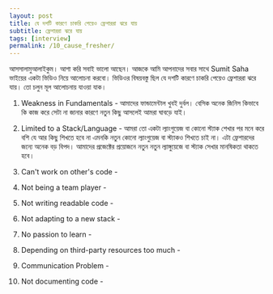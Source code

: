```yaml
---
layout: post
title: যে দশটি কারণে চাকরি পেয়েও ফ্রেশাররা ঝরে যায়
subtitle: ফ্রেশাররা ঝরে যায়
tags: [interview]
permalink: /10_cause_fresher/
---
```


আসসালামুআলাইকুম। আশা করি সবাই ভালো আছেন। আজকে আমি আপনাদের সবার সাথে Sumit Saha ভাইয়ের একটা ভিডিও নিয়ে আলোচনা করবো। ভিডিওর বিষয়বস্তু ছিল যে দশটি কারণে চাকরি পেয়েও ফ্রেশাররা ঝরে যায়। তো চলুন মূল আলোচনায় যাওয়া যাক।

1. Weakness in Fundamentals - আমাদের ফান্ডামেন্টাল খুবই দুর্বল। বেসিক অনেক জিনিস কিভাবে কি কাজ করে সেটা না জানার কারণে নতুন কিছু আসলেই আমরা ঘাবড়ে যাই।

2. Limited to a Stack/Language - আমরা তো একটা ল্যাংগুয়েজ বা কোনো স্ট্যাক শেখার পর মনে করে বশি যে আর কিছু শিখতে হবে না এমনকি নতুন কোনো ল্যাংগুয়েজ বা স্ট্যাকও শিখতে চাই না। এটা ফ্রেশারদের জন্যে অনেক বড় বিপদ। আমাদের প্রজেক্টের প্রয়োজনে নতুন নতুন ল্যাঙ্গুয়েজে বা স্ট্যাক সেখার মানষিকতা থাকতে হবে।

3. Can't work on other's code -

4. Not being a team player -

5. Not writing readable code -

6. Not adapting to a new stack -

7. No passion to learn -

8. Depending on third-party resources too much -

9. Communication Problem -

10. Not documenting code -
